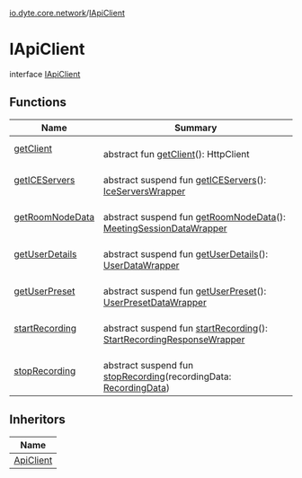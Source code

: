 [io.dyte.core.network](../index.md)/[IApiClient](index.md)

# IApiClient


interface [IApiClient](index.md)

## Functions

| Name | Summary |
|---|---|
| [getClient](get-client.md) | <br/>abstract fun [getClient](get-client.md)(): HttpClient |
| [getICEServers](get-i-c-e-servers.md) | <br/>abstract suspend fun [getICEServers](get-i-c-e-servers.md)(): [IceServersWrapper](../../com.dyte.mobilecorekmm.network.models/-ice-servers-wrapper/index.md) |
| [getRoomNodeData](get-room-node-data.md) | <br/>abstract suspend fun [getRoomNodeData](get-room-node-data.md)(): [MeetingSessionDataWrapper](../../com.dyte.mobilecorekmm.network.models/-meeting-session-data-wrapper/index.md) |
| [getUserDetails](get-user-details.md) | <br/>abstract suspend fun [getUserDetails](get-user-details.md)(): [UserDataWrapper](../../com.dyte.mobilecorekmm.network.models/-user-data-wrapper/index.md) |
| [getUserPreset](get-user-preset.md) | <br/>abstract suspend fun [getUserPreset](get-user-preset.md)(): [UserPresetDataWrapper](../../com.dyte.mobilecorekmm.network.models/-user-preset-data-wrapper/index.md) |
| [startRecording](start-recording.md) | <br/>abstract suspend fun [startRecording](start-recording.md)(): [StartRecordingResponseWrapper](../../com.dyte.mobilecorekmm.network.models/-start-recording-response-wrapper/index.md) |
| [stopRecording](stop-recording.md) | <br/>abstract suspend fun [stopRecording](stop-recording.md)(recordingData: [RecordingData](../../com.dyte.mobilecorekmm.network.models/-recording-data/index.md)) |

## Inheritors

| Name |
|---|
| [ApiClient](../-api-client/index.md) |
